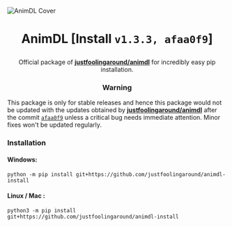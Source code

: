 ![AnimDL Cover](https://i.imgur.com/nNXSZi6.png)

<h1><p align="center"> AnimDL [Install <code>v1.3.3, afaa0f9</code>]</h1>

<p align="center">Official package of <a href="https://github.com/justfoolingaround/animdl"><strong>justfoolingaround/animdl</strong></a> for incredibly easy pip installation.</p>

<h3><p align="center">Warning</p></h3>

This package is only for stable releases and hence this package would not be updated with the updates obtained by [**justfoolingaround/animdl**](https://github.com/justfoolingaround/animdl) after the commit [`afaa0f9`](https://github.com/justfoolingaround/animdl/commit/afaa0f91f074749cc1ffbc3597c626b8ab7076cb) unless a critical bug needs immediate attention. Minor fixes won't be updated regularly. 

<h3> Installation </h3>

#### Windows:
```
python -m pip install git+https://github.com/justfoolingaround/animdl-install
```
#### Linux / Mac :
```
python3 -m pip install git+https://github.com/justfoolingaround/animdl-install
```
